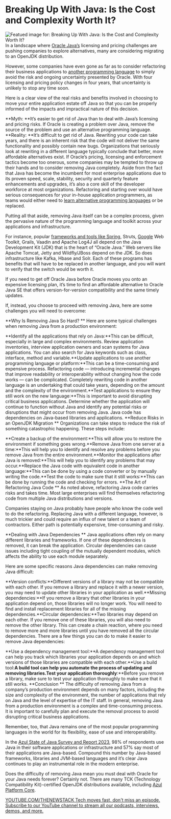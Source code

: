 # Breaking Up With Java: Is the Cost and Complexity Worth It?
![Featued image for: Breaking Up With Java: Is the Cost and Complexity Worth It?](https://cdn.thenewstack.io/media/2024/09/847e8106-coffee-1024x646.jpg)
In a landscape where [Oracle Java’s](https://thenewstack.io/oracle-unveils-java-23-simplicity-meets-enterprise-power/) licensing and pricing challenges are pushing companies to explore alternatives, many are considering migrating to an OpenJDK distribution.

However, some companies have even gone as far as to consider refactoring their business applications to [another programming language](https://thenewstack.io/webassembly/javas-history-could-point-the-way-for-webassembly/) to simply avoid the risk and ongoing uncertainty presented by Oracle. With four licensing and pricing policy changes in four years, that uncertainty is unlikely to stop any time soon.

Here is a clear view of the real risks and benefits involved in choosing to move your entire application estate off Java so that you can be properly informed of the impacts and impractical nature of this decision.

**Myth: **It’s easier to get rid of Java than to deal with Java’s licensing and pricing risks. If Oracle is creating a problem over Java, remove the source of the problem and use an alternative programming language.
**Reality: **It’s difficult to get rid of Java. Rewriting your code can take years, and there is an inherent risk that the code will not deliver the same functionality and possibly contain new bugs. Organizations that seriously look at rewriting in a different language typically conclude that better, more affordable alternatives exist.
If Oracle’s pricing, licensing and enforcement tactics become too onerous, some companies may be tempted to throw up their hands and to consider removing Java completely. Aside from the fact that Java has become the incumbent for most enterprise applications due to its proven speed, scale, stability, security and quarterly feature enhancements and upgrades, it’s also a core skill of the developer workforce at most organizations. Refactoring and starting over would have serious consequences for your in-house application programmers, as teams would either need to [learn alternative programming languages](https://thenewstack.io/learn-the-go-programming-language-start-here/) or be replaced.

Putting all that aside, removing Java itself can be a complex process, given the pervasive nature of the programming language and toolkit across your applications and infrastructure.

For instance, popular [frameworks and tools like Spring](https://thenewstack.io/spring-framework-has-three-major-pitfalls-heres-what-to-do/), Struts, [Google](https://cloud.google.com/?utm_content=inline+mention) Web Toolkit, Grails, Vaadin and Apache Log4J all depend on the Java Development Kit (JDK) that is the heart of “Oracle Java.” Web servers like Apache Tomcat, Jetty and Wildfly/JBoss depend on the JDK. So does infrastructure like Kafka, Hbase and Solr. Each of these programs has benefits that will have to be replaced in another language, and you will want to verify that the switch would be worth it.

If you need to get off Oracle Java before Oracle moves you onto an expensive licensing plan, it’s time to find an affordable alternative to Oracle Java SE that offers version-for-version compatibility and the same timely updates.

If, instead, you choose to proceed with removing Java, here are some challenges you will need to overcome:

**Why Is Removing Java So Hard? **
Here are some typical challenges when removing Java from a production environment:

**Identify all the applications that rely on Java:**This can be difficult, especially in large and complex environments. Review application inventories, interview application owners and scan systems for Java applications. You can also search for Java keywords such as class, interface, method and variable.**Update applications to use another programming language or platform:**This can be a time-consuming and expensive process. Refactoring code — introducing incremental changes that improve readability or interoperability without changing how the code works — can be complicated. Completely rewriting code in another language is an undertaking that could take years, depending on the amount and the complexity of the environment.**Test applications to ensure they still work on the new language:**This is important to avoid disrupting critical business applications. Determine whether the application will continue to function without Java and identify any potential risks or disruptions that might occur from removing Java. Java code has dependencies on Java-based libraries and applications.
**Reduce Risks in an OpenJDK Migration **
Organizations can take steps to reduce the risk of something catastrophic happening. These steps include:

**Create a backup of the environment:**This will allow you to restore the environment if something goes wrong.**Remove Java from one server at a time:**This will help you to identify and resolve any problems before you remove Java from the entire environment.**Monitor the applications after Java is removed:**This will help you to identify any problems that may occur.**Replace the Java code with equivalent code in another language:**This can be done by using a code converter or by manually writing the code.**Test the code to make sure that it still works:**This can be done by running the code and checking for errors.
**The Art of Refactoring Java Code **
As noted above, refactoring Java code carries risks and takes time. Most large enterprises will find themselves refactoring code from multiple Java distributions and versions.

Companies staying on Java probably have people who know the code well to do the refactoring. Replacing Java with a different language, however, is much trickier and could require an influx of new talent or a team of contractors. Either path is potentially expensive, time-consuming and risky.

**Dealing with Java Dependencies **
Java applications often rely on many different libraries and frameworks. If one of these dependencies is removed, it can break the application. Circular dependencies can cause issues including tight coupling of the mutually dependent modules, which affects the ability to use each module separately.

Here are some specific reasons Java dependencies can make removing Java difficult:

**Version conflicts:**Different versions of a library may not be compatible with each other. If you remove a library and replace it with a newer version, you may need to update other libraries in your application as well.**Missing dependencies:**If you remove a library that other libraries in your application depend on, those libraries will no longer work. You will need to find and install replacement libraries for all of the missing dependencies.**Circular dependencies:**Two libraries may depend on each other. If you remove one of these libraries, you will also need to remove the other library. This can create a chain reaction, where you need to remove more and more libraries until you have removed all the circular dependencies.
There are a few things you can do to make it easier to remove Java dependencies:

**Use a dependency management tool:**A dependency management tool can help you track which libraries your application depends on and which versions of those libraries are compatible with each other.**Use a build tool:**A build tool can help you automate the process of updating and removing libraries.**Test your application thoroughly****:**Before you remove a library, make sure to test your application thoroughly to make sure that it still works.
**Conclusion **
The difficulty of removing Java from a company’s production environment depends on many factors, including the size and complexity of the environment, the number of applications that rely on Java and the level of expertise of the IT staff. In general, removing Java from a production environment is a complex and time-consuming process. It is important to carefully plan and execute the removal process to avoid disrupting critical business applications.

Remember, too, that Java remains one of the most popular programming languages in the world for its flexibility, ease of use and interoperability.

In the [Azul State of Java Survey and Report 2023](https://www.azul.com/report/2023-state-of-java/), 98% of respondents use Java in their software applications or infrastructure and 57% say most of their applications are Java-based. Compound this number by Java-based frameworks, libraries and JVM-based languages and it’s clear Java continues to play an instrumental role in the modern enterprise.

Does the difficulty of removing Java mean you must deal with Oracle for your Java needs forever? Certainly not. There are many TCK (Technology Compatibility Kit)-certified OpenJDK distributions available, including [Azul Platform Core](https://www.azul.com/products/core).

[
YOUTUBE.COM/THENEWSTACK
Tech moves fast, don't miss an episode. Subscribe to our YouTube
channel to stream all our podcasts, interviews, demos, and more.
](https://youtube.com/thenewstack?sub_confirmation=1)